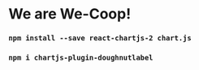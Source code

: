 # We are We-Coop!

### `npm install --save react-chartjs-2 chart.js`

### `npm i chartjs-plugin-doughnutlabel`
